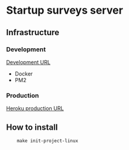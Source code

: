 # Startup surveys server

## Infrastructure

### Development
[Development URL](http://localhost:3000/)

* Docker
* PM2

### Production
[Heroku production URL](https://floating-plateau-24086.herokuapp.com/)

## How to install

```
    make init-project-linux
```


